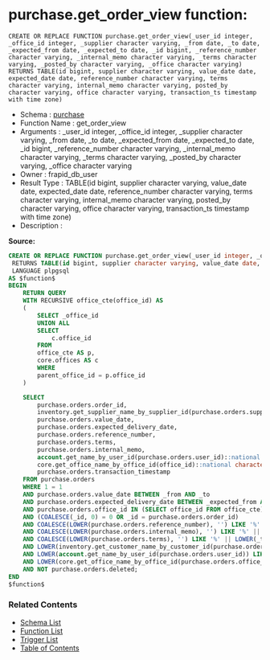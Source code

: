 # purchase.get_order_view function:

```plpgsql
CREATE OR REPLACE FUNCTION purchase.get_order_view(_user_id integer, _office_id integer, _supplier character varying, _from date, _to date, _expected_from date, _expected_to date, _id bigint, _reference_number character varying, _internal_memo character varying, _terms character varying, _posted_by character varying, _office character varying)
RETURNS TABLE(id bigint, supplier character varying, value_date date, expected_date date, reference_number character varying, terms character varying, internal_memo character varying, posted_by character varying, office character varying, transaction_ts timestamp with time zone)
```
* Schema : [purchase](../../schemas/purchase.md)
* Function Name : get_order_view
* Arguments : _user_id integer, _office_id integer, _supplier character varying, _from date, _to date, _expected_from date, _expected_to date, _id bigint, _reference_number character varying, _internal_memo character varying, _terms character varying, _posted_by character varying, _office character varying
* Owner : frapid_db_user
* Result Type : TABLE(id bigint, supplier character varying, value_date date, expected_date date, reference_number character varying, terms character varying, internal_memo character varying, posted_by character varying, office character varying, transaction_ts timestamp with time zone)
* Description : 


**Source:**
```sql
CREATE OR REPLACE FUNCTION purchase.get_order_view(_user_id integer, _office_id integer, _supplier character varying, _from date, _to date, _expected_from date, _expected_to date, _id bigint, _reference_number character varying, _internal_memo character varying, _terms character varying, _posted_by character varying, _office character varying)
 RETURNS TABLE(id bigint, supplier character varying, value_date date, expected_date date, reference_number character varying, terms character varying, internal_memo character varying, posted_by character varying, office character varying, transaction_ts timestamp with time zone)
 LANGUAGE plpgsql
AS $function$
BEGIN
    RETURN QUERY
    WITH RECURSIVE office_cte(office_id) AS 
    (
        SELECT _office_id
        UNION ALL
        SELECT
            c.office_id
        FROM 
        office_cte AS p, 
        core.offices AS c 
        WHERE 
        parent_office_id = p.office_id
    )

    SELECT 
        purchase.orders.order_id,
        inventory.get_supplier_name_by_supplier_id(purchase.orders.supplier_id),
        purchase.orders.value_date,
        purchase.orders.expected_delivery_date,
        purchase.orders.reference_number,
        purchase.orders.terms,
        purchase.orders.internal_memo,
        account.get_name_by_user_id(purchase.orders.user_id)::national character varying(500) AS posted_by,
        core.get_office_name_by_office_id(office_id)::national character varying(500) AS office,
        purchase.orders.transaction_timestamp
    FROM purchase.orders
    WHERE 1 = 1
    AND purchase.orders.value_date BETWEEN _from AND _to
    AND purchase.orders.expected_delivery_date BETWEEN _expected_from AND _expected_to
    AND purchase.orders.office_id IN (SELECT office_id FROM office_cte)
    AND (COALESCE(_id, 0) = 0 OR _id = purchase.orders.order_id)
    AND COALESCE(LOWER(purchase.orders.reference_number), '') LIKE '%' || LOWER(_reference_number) || '%' 
    AND COALESCE(LOWER(purchase.orders.internal_memo), '') LIKE '%' || LOWER(_internal_memo) || '%' 
    AND COALESCE(LOWER(purchase.orders.terms), '') LIKE '%' || LOWER(_terms) || '%' 
    AND LOWER(inventory.get_customer_name_by_customer_id(purchase.orders.supplier_id)) LIKE '%' || LOWER(_supplier) || '%' 
    AND LOWER(account.get_name_by_user_id(purchase.orders.user_id)) LIKE '%' || LOWER(_posted_by) || '%' 
    AND LOWER(core.get_office_name_by_office_id(purchase.orders.office_id)) LIKE '%' || LOWER(_office) || '%' 
    AND NOT purchase.orders.deleted;
END
$function$

```

### Related Contents
* [Schema List](../../schemas.md)
* [Function List](../../functions.md)
* [Trigger List](../../triggers.md)
* [Table of Contents](../../README.md)

